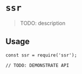 # `ssr`

> TODO: description

## Usage

```
const ssr = require('ssr');

// TODO: DEMONSTRATE API
```
